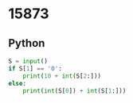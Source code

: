 # 15873

## Python

```python
S = input()
if S[1] == '0':
    print(10 + int(S[2:]))
else:
    print(int(S[0]) + int(S[1:]))
```

